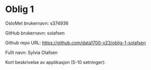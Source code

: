 Oblig 1
=======
OsloMet brukernavn: s374936

GitHub brukernavn: solafsen

Github repo URL: https://github.com/data1700-v23/oblig-1-solafsen

Fullt navn: Sylvia Olafsen

Kort beskrivelse av applikasjon (5-10 setninger):
